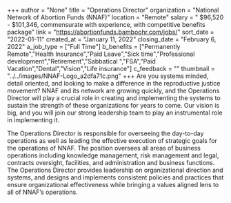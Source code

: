 +++
author = "None"
title = "Operations Director"
organization = "National Network of Abortion Funds (NNAF)"
location = "Remote"
salary = " $96,520 - $101,346, commensurate with experience, with competitive benefits package"
link = "https://abortionfunds.bamboohr.com/jobs/"
sort_date = "2022-01-11"
created_at = "January 11, 2022"
closing_date = "February 6, 2022"
a_job_type = ["Full Time"]
b_benefits = ["Permanently Remote","Health Insurance","Paid Leave","Sick time","Professional development","Retirement","Sabbatical ","FSA","Paid Vacation","Dental","Vision","Life insurance"]
c_feedback = ""
thumbnail = "../../images/NNAF-Logo_a2dfa71c.png"
+++
Are you systems minded, detail oriented, and looking to make a difference in the reproductive justice movement? NNAF and its network are growing quickly, and the Operations Director will play a crucial role in creating and implementing the systems to sustain the strength of these organizations for years to come. Our vision is big, and you will join our strong leadership team to play an instrumental role in implementing it. 


The Operations Director is responsible for overseeing the day-to-day operations as well as leading the effective execution of strategic goals for the operations of NNAF. The position oversees all areas of business operations including knowledge management, risk management and legal, contracts oversight, facilities, and administration and business functions. The Operations Director provides leadership on organizational direction and systems, and designs and implements consistent policies and practices that ensure organizational effectiveness while bringing a values aligned lens to all of NNAF’s operations. 
